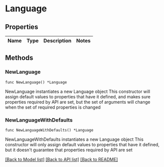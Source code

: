 # Language

## Properties

Name | Type | Description | Notes
------------ | ------------- | ------------- | -------------

## Methods

### NewLanguage

`func NewLanguage() *Language`

NewLanguage instantiates a new Language object
This constructor will assign default values to properties that have it defined,
and makes sure properties required by API are set, but the set of arguments
will change when the set of required properties is changed

### NewLanguageWithDefaults

`func NewLanguageWithDefaults() *Language`

NewLanguageWithDefaults instantiates a new Language object
This constructor will only assign default values to properties that have it defined,
but it doesn't guarantee that properties required by API are set


[[Back to Model list]](../README.md#documentation-for-models) [[Back to API list]](../README.md#documentation-for-api-endpoints) [[Back to README]](../README.md)


